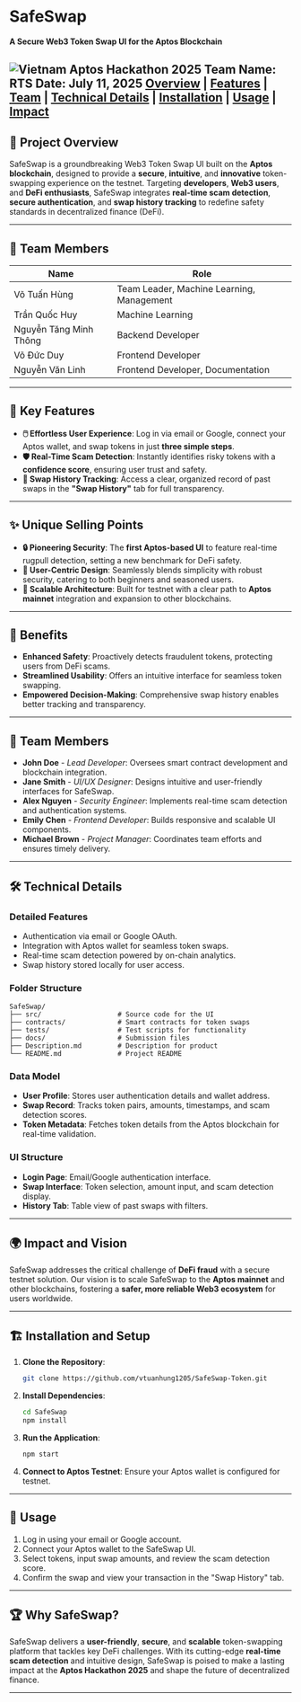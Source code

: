# SafeSwap  

**A Secure Web3 Token Swap UI for the Aptos Blockchain**  

![Vietnam Aptos Hackathon 2025](https://img.shields.io/badge/Vietnam%20Aptos%20Hackathon-2025-blue)
**Team Name:** RTS 
**Date:** July 11, 2025
[Overview](#overview) | [Features](#features) | [Team](#team) | [Technical Details](#technical-details) | [Installation](#installation) | [Usage](#usage) | [Impact](#impact)
---
## 🚀 Project Overview  

SafeSwap is a groundbreaking Web3 Token Swap UI built on the **Aptos blockchain**, designed to provide a **secure**, **intuitive**, and **innovative** token-swapping experience on the testnet. Targeting **developers**, **Web3 users**, and **DeFi enthusiasts**, SafeSwap integrates **real-time scam detection**, **secure authentication**, and **swap history tracking** to redefine safety standards in decentralized finance (DeFi).  

---

## 👥 Team Members

| **Name**         | **Role**                                  |
|------------------|--------------------------------------------|
| Võ Tuấn Hùng     | Team Leader, Machine Learning, Management  |
|  Trần Quốc Huy | Machine Learning| 
| Nguyễn Tăng Minh Thông | Backend Developer|
| Võ Đức Duy | Frontend Developer|
| Nguyễn Văn Linh | Frontend Developer,  Documentation |

---
## 🌟 Key Features  

- **🖱️ Effortless User Experience**: Log in via email or Google, connect your Aptos wallet, and swap tokens in just **three simple steps**.  
- **🛡️ Real-Time Scam Detection**: Instantly identifies risky tokens with a **confidence score**, ensuring user trust and safety.  
- **📜 Swap History Tracking**: Access a clear, organized record of past swaps in the **"Swap History"** tab for full transparency.  

---

## ✨ Unique Selling Points  

- **🔒 Pioneering Security**: The **first Aptos-based UI** to feature real-time rugpull detection, setting a new benchmark for DeFi safety.  
- **🎨 User-Centric Design**: Seamlessly blends simplicity with robust security, catering to both beginners and seasoned users.  
- **🚀 Scalable Architecture**: Built for testnet with a clear path to **Aptos mainnet** integration and expansion to other blockchains.  

---

## 🎯 Benefits  

- **Enhanced Safety**: Proactively detects fraudulent tokens, protecting users from DeFi scams.  
- **Streamlined Usability**: Offers an intuitive interface for seamless token swapping.  
- **Empowered Decision-Making**: Comprehensive swap history enables better tracking and transparency.  

---

## 👥 Team Members  

- **John Doe** - *Lead Developer*: Oversees smart contract development and blockchain integration.  
- **Jane Smith** - *UI/UX Designer*: Designs intuitive and user-friendly interfaces for SafeSwap.  
- **Alex Nguyen** - *Security Engineer*: Implements real-time scam detection and authentication systems.  
- **Emily Chen** - *Frontend Developer*: Builds responsive and scalable UI components.  
- **Michael Brown** - *Project Manager*: Coordinates team efforts and ensures timely delivery.  

---

## 🛠️ Technical Details  

### Detailed Features  
- Authentication via email or Google OAuth.  
- Integration with Aptos wallet for seamless token swaps.  
- Real-time scam detection powered by on-chain analytics.  
- Swap history stored locally for user access.  

### Folder Structure  
```
SafeSwap/
├── src/                   # Source code for the UI
├── contracts/             # Smart contracts for token swaps
├── tests/                 # Test scripts for functionality
├── docs/                  # Submission files
├── Description.md         # Description for product
└── README.md              # Project README
```

### Data Model  
- **User Profile**: Stores user authentication details and wallet address.  
- **Swap Record**: Tracks token pairs, amounts, timestamps, and scam detection scores.  
- **Token Metadata**: Fetches token details from the Aptos blockchain for real-time validation.  

### UI Structure  
- **Login Page**: Email/Google authentication interface.  
- **Swap Interface**: Token selection, amount input, and scam detection display.  
- **History Tab**: Table view of past swaps with filters.  

---

## 🌍 Impact and Vision  

SafeSwap addresses the critical challenge of **DeFi fraud** with a secure testnet solution. Our vision is to scale SafeSwap to the **Aptos mainnet** and other blockchains, fostering a **safer, more reliable Web3 ecosystem** for users worldwide.  

---

## 🏗️ Installation and Setup  

1. **Clone the Repository**:  
   ```bash
   git clone https://github.com/vtuanhung1205/SafeSwap-Token.git
   ```

2. **Install Dependencies**:  
   ```bash
   cd SafeSwap
   npm install
   ```

3. **Run the Application**:  
   ```bash
   npm start
   ```

4. **Connect to Aptos Testnet**: Ensure your Aptos wallet is configured for testnet.  

---

## 📖 Usage  

1. Log in using your email or Google account.  
2. Connect your Aptos wallet to the SafeSwap UI.  
3. Select tokens, input swap amounts, and review the scam detection score.  
4. Confirm the swap and view your transaction in the "Swap History" tab.  

---

## 🏆 Why SafeSwap?  

SafeSwap delivers a **user-friendly**, **secure**, and **scalable** token-swapping platform that tackles key DeFi challenges. With its cutting-edge **real-time scam detection** and intuitive design, SafeSwap is poised to make a lasting impact at the **Aptos Hackathon 2025** and shape the future of decentralized finance.  

---
